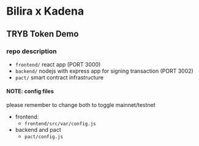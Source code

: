 # Bilira x Kadena
## TRYB Token Demo

### repo description

- `frontend/` react app (PORT 3000)
- `backend/` nodejs with express app for signing transaction (PORT 3002)
- `pact/` smart contract infrastructure

#### NOTE: config files
please remember to change both to toggle mainnet/testnet
- frontend:
  - `frontend/src/var/config.js`
- backend and pact
  - `pact/config.js`

